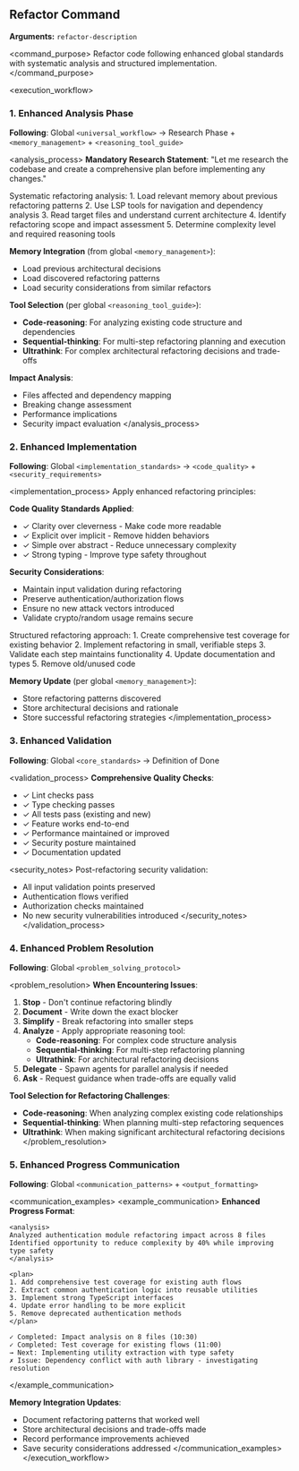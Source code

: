## Refactor Command

**Arguments:** `refactor-description`

<command_purpose>
Refactor code following enhanced global standards with systematic analysis and structured implementation.
</command_purpose>

<execution_workflow>

### 1. Enhanced Analysis Phase

**Following**: Global `<universal_workflow>` → Research Phase + `<memory_management>` + `<reasoning_tool_guide>`

<analysis_process>
  **Mandatory Research Statement**:
  "Let me research the codebase and create a comprehensive plan before implementing any changes."

  <thinking>
  Systematic refactoring analysis:
  1. Load relevant memory about previous refactoring patterns
  2. Use LSP tools for navigation and dependency analysis
  3. Read target files and understand current architecture
  4. Identify refactoring scope and impact assessment
  5. Determine complexity level and required reasoning tools
  </thinking>

  **Memory Integration** (from global `<memory_management>`):
  - Load previous architectural decisions
  - Load discovered refactoring patterns
  - Load security considerations from similar refactors

  **Tool Selection** (per global `<reasoning_tool_guide>`):
  - **Code-reasoning**: For analyzing existing code structure and dependencies
  - **Sequential-thinking**: For multi-step refactoring planning and execution
  - **Ultrathink**: For complex architectural refactoring decisions and trade-offs

  **Impact Analysis**:
  - Files affected and dependency mapping
  - Breaking change assessment
  - Performance implications
  - Security impact evaluation
</analysis_process>

### 2. Enhanced Implementation

**Following**: Global `<implementation_standards>` → `<code_quality>` + `<security_requirements>`

<implementation_process>
  <analysis>
  Apply enhanced refactoring principles:
  </analysis>

  **Code Quality Standards Applied**:
  - ✓ Clarity over cleverness - Make code more readable
  - ✓ Explicit over implicit - Remove hidden behaviors
  - ✓ Simple over abstract - Reduce unnecessary complexity
  - ✓ Strong typing - Improve type safety throughout

  **Security Considerations**:
  - Maintain input validation during refactoring
  - Preserve authentication/authorization flows
  - Ensure no new attack vectors introduced
  - Validate crypto/random usage remains secure

  <plan>
  Structured refactoring approach:
  1. Create comprehensive test coverage for existing behavior
  2. Implement refactoring in small, verifiable steps
  3. Validate each step maintains functionality
  4. Update documentation and types
  5. Remove old/unused code
  </plan>

  **Memory Update** (per global `<memory_management>`):
  - Store refactoring patterns discovered
  - Store architectural decisions and rationale
  - Store successful refactoring strategies
</implementation_process>

### 3. Enhanced Validation

**Following**: Global `<core_standards>` → Definition of Done

<validation_process>
  **Comprehensive Quality Checks**:
  - ✓ Lint checks pass
  - ✓ Type checking passes
  - ✓ All tests pass (existing and new)
  - ✓ Feature works end-to-end
  - ✓ Performance maintained or improved
  - ✓ Security posture maintained
  - ✓ Documentation updated

  <security_notes>
  Post-refactoring security validation:

  - All input validation points preserved
  - Authentication flows verified
  - Authorization checks maintained
  - No new security vulnerabilities introduced
  </security_notes>
</validation_process>

### 4. Enhanced Problem Resolution

**Following**: Global `<problem_solving_protocol>`

<problem_resolution>
  **When Encountering Issues**:
  1. **Stop** - Don't continue refactoring blindly
  2. **Document** - Write down the exact blocker
  3. **Simplify** - Break refactoring into smaller steps
  4. **Analyze** - Apply appropriate reasoning tool:
     - **Code-reasoning**: For complex code structure analysis
     - **Sequential-thinking**: For multi-step refactoring planning
     - **Ultrathink**: For architectural refactoring decisions
  5. **Delegate** - Spawn agents for parallel analysis if needed
  6. **Ask** - Request guidance when trade-offs are equally valid

  **Tool Selection for Refactoring Challenges**:
  - **Code-reasoning**: When analyzing complex existing code relationships
  - **Sequential-thinking**: When planning multi-step refactoring sequences
  - **Ultrathink**: When making significant architectural refactoring decisions
</problem_resolution>

### 5. Enhanced Progress Communication

**Following**: Global `<communication_patterns>` + `<output_formatting>`

<communication_examples>
  <example_communication>
  **Enhanced Progress Format**:

  ```
  <analysis>
  Analyzed authentication module refactoring impact across 8 files
  Identified opportunity to reduce complexity by 40% while improving type safety
  </analysis>

  <plan>
  1. Add comprehensive test coverage for existing auth flows
  2. Extract common authentication logic into reusable utilities
  3. Implement strong TypeScript interfaces
  4. Update error handling to be more explicit
  5. Remove deprecated authentication methods
  </plan>

  ✓ Completed: Impact analysis on 8 files (10:30)
  ✓ Completed: Test coverage for existing flows (11:00)
  → Next: Implementing utility extraction with type safety
  ✗ Issue: Dependency conflict with auth library - investigating resolution
  ```
  </example_communication>

  **Memory Integration Updates**:
  - Document refactoring patterns that worked well
  - Store architectural decisions and trade-offs made
  - Record performance improvements achieved
  - Save security considerations addressed
</communication_examples>
</execution_workflow>

